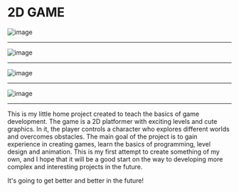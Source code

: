 <H1>2D GAME</H1>


![image](https://github.com/aibraikhan/2D-Game/assets/125266339/eb31c473-ce7a-4362-af3f-9a6c161bdb49)

---

![image](https://github.com/aibraikhan/2D-Game/assets/125266339/75065d75-7727-43f2-9e38-42ab854ecb7d)

---

![image](https://github.com/aibraikhan/2D-Game/assets/125266339/95f89d61-5e99-401e-98da-b2ea8e209570)

---

![image](https://github.com/aibraikhan/2D-Game/assets/125266339/b4cfce83-c2f4-40d7-851d-f30e394f1863)

---



This is my little home project created to teach the basics of game development. The game is a 2D platformer with exciting levels and cute graphics. In it, the player controls a character who explores different worlds and overcomes obstacles. The main goal of the project is to gain experience in creating games, learn the basics of programming, level design and animation. This is my first attempt to create something of my own, and I hope that it will be a good start on the way to developing more complex and interesting projects in the future.<br>


It's going to get better and better in the future!
